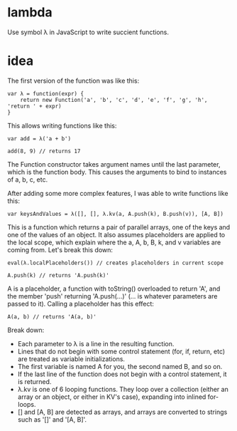 # lambda
Use symbol λ in JavaScript to write succient functions.
# idea
The first version of the function was like this:
~~~
var λ = function(expr) {
	return new Function('a', 'b', 'c', 'd', 'e', 'f', 'g', 'h', 'return ' + expr)
}
~~~
This allows writing functions like this:
~~~
var add = λ('a + b')

add(8, 9) // returns 17
~~~
The Function constructor takes argument names until the last parameter, which is the function body. This causes the arguments to bind to instances of a, b, c, etc.

After adding some more complex features, I was able to write functions like this:

~~~
var keysAndValues = λ([], [], λ.kv(a, A.push(k), B.push(v)), [A, B])
~~~

This is a function which returns a pair of parallel arrays, one of the keys and one of the values of an object. It also assumes placeholders are applied to the local scope, which explain where the a, A, b, B, k, and v variables are coming from. Let's break this down:
~~~
eval(λ.localPlaceholders()) // creates placeholders in current scope

A.push(k) // returns 'A.push(k)'
~~~
A is a placeholder, a function with toString() overloaded to return 'A', and the member 'push' returning 'A.push(...)' (... is whatever parameters are passed to it). Calling a placeholder has this effect:
~~~
A(a, b) // returns 'A(a, b)'
~~~
Break down:
- Each parameter to λ is a line in the resulting function.
- Lines that do not begin with some control statement (for, if, return, etc) are treated as variable initializations.
- The first variable is named A for you, the second named B, and so on.
- If the last line of the function does not begin with a control statement, it is returned.
- λ.kv is one of 6 looping functions. They loop over a collection (either an array or an object, or either in KV's case), expanding into inlined for-loops.
- [] and [A, B] are detected as arrays, and arrays are converted to strings such as '[]' and '[A, B]'.
